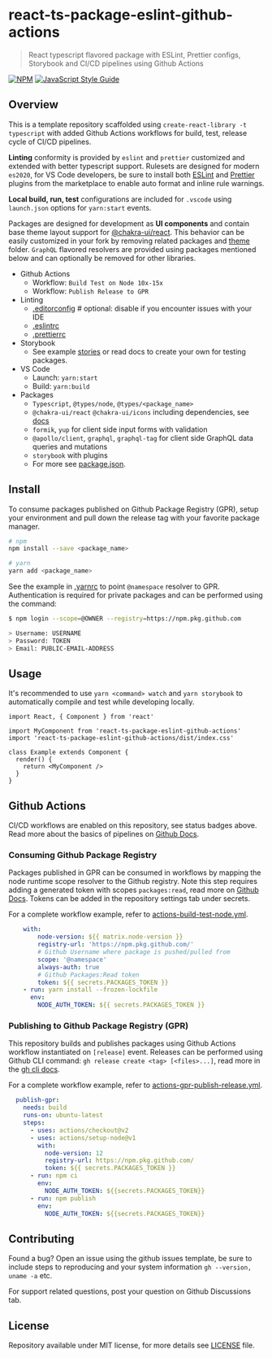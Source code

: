 # react-ts-package-eslint-github-actions

> React typescript flavored package with ESLint, Prettier configs, Storybook and CI/CD pipelines using Github Actions

[![NPM](https://img.shields.io/npm/v/react-ts-package-eslint-github-actions.svg)](https://www.npmjs.com/package/react-ts-package-eslint-github-actions) [![JavaScript Style Guide](https://img.shields.io/badge/code_style-standard-brightgreen.svg)](https://standardjs.com)

## Overview

This is a template repository scaffolded using `create-react-library -t typescript` with added Github Actions workflows for build, test, release cycle of CI/CD pipelines.

**Linting** conformity is provided by `eslint` and `prettier` customized and extended with better typescript support. Rulesets are designed for modern `es2020`, for VS Code developers, be sure to install both [ESLint](https://marketplace.visualstudio.com/items?itemName=dbaeumer.vscode-eslint) and [Prettier](https://marketplace.visualstudio.com/items?itemName=esbenp.prettier-vscode) plugins from the marketplace to enable auto format and inline rule warnings.

**Local build, run, test** configurations are included for `.vscode` using `launch.json` options for `yarn:start` events.

Packages are designed for development as **UI components** and contain base theme layout support for [@chakra-ui/react](https://chakra-ui.com/docs/getting-started). This behavior can be easily customized in your fork by removing related packages and [theme](theme/) folder. `GraphQL` flavored resolvers are provided using packages mentioned below and can optionally be removed for other libraries.

* Github Actions
   * Workflow: `Build Test on Node 10x-15x`
   * Workflow: `Publish Release to GPR`
* Linting
   * [.editorconfig](.editorconfig) # optional: disable if you encounter issues with your IDE
   * [.eslintrc](.eslintrc)
   * [.prettierrc](.prettierrc)
* Storybook
   * See example [stories](storybook/stories) or read docs to create your own for testing packages.
* VS Code
   * Launch: `yarn:start`
   * Build: `yarn:build`
* Packages
   * `Typescript`, `@types/node`, `@types/<package_name>`
   * `@chakra-ui/react` `@chakra-ui/icons` including dependencies, see [docs](https://chakra-ui.com/docs/getting-started)
   * `formik`, `yup` for client side input forms with validation
   * `@apollo/client`, `graphql`, `graphql-tag` for client side GraphQL data queries and mutations
   * `storybook` with plugins
   * For more see [package.json](package.json).

## Install

To consume packages published on Github Package Registry (GPR), setup your environment and pull down the release tag with your favorite package manager.

```bash
# npm
npm install --save <package_name>

# yarn
yarn add <package_name>
```

See the example in [.yarnrc](.yarnrc) to point `@namespace` resolver to GPR. Authentication is required for private packages and can be performed using the command:

```bash
$ npm login --scope=@OWNER --registry=https://npm.pkg.github.com

> Username: USERNAME
> Password: TOKEN
> Email: PUBLIC-EMAIL-ADDRESS
```

## Usage

It's recommended to use `yarn <command> watch` and `yarn storybook` to automatically compile and test while developing locally.

```tsx
import React, { Component } from 'react'

import MyComponent from 'react-ts-package-eslint-github-actions'
import 'react-ts-package-eslint-github-actions/dist/index.css'

class Example extends Component {
  render() {
    return <MyComponent />
  }
}
```

## Github Actions

CI/CD workflows are enabled on this repository, see status badges above. Read more about the basics of pipelines on [Github Docs](https://docs.github.com/en/actions).

### Consuming Github Package Registry

Packages published in GPR can be consumed in workflows by mapping the node runtime scope resolver to the Github registry. Note this step requires adding a generated token with scopes `packages:read`, read more on [Github Docs](https://docs.github.com/en/actions/reference/authentication-in-a-workflow). Tokens can be added in the repository settings tab under secrets.

For a complete workflow example, refer to [actions-build-test-node.yml](.github/workflows/actions-build-test-node.yml).

```yml
    with:
        node-version: ${{ matrix.node-version }}
        registry-url: 'https://npm.pkg.github.com/'
        # Github Username where package is pushed/pulled from
        scope: '@namespace'
        always-auth: true
        # Github Packages:Read token
        token: ${{ secrets.PACKAGES_TOKEN }}
    - run: yarn install --frozen-lockfile
      env:
        NODE_AUTH_TOKEN: ${{ secrets.PACKAGES_TOKEN }}
```

### Publishing to Github Package Registry (GPR)

This repository builds and publishes packages using Github Actions workflow instantiated on `[release]` event. Releases can be performed using Github CLI command: `gh release create <tag> [<files>...]`, read more in the [gh cli docs](https://cli.github.com/manual/gh_release_create).

For a complete workflow example, refer to [actions-gpr-publish-release.yml](.github/workflows/actions-gpr-publish-release.yml).

```yml
  publish-gpr:
    needs: build
    runs-on: ubuntu-latest
    steps:
      - uses: actions/checkout@v2
      - uses: actions/setup-node@v1
        with:
          node-version: 12
          registry-url: https://npm.pkg.github.com/
          token: ${{ secrets.PACKAGES_TOKEN }}
      - run: npm ci
        env:
          NODE_AUTH_TOKEN: ${{secrets.PACKAGES_TOKEN}}
      - run: npm publish
        env:
          NODE_AUTH_TOKEN: ${{secrets.PACKAGES_TOKEN}}
```

## Contributing

Found a bug? Open an issue using the github issues template, be sure to include steps to reproducing and your system information `gh --version, uname -a` etc.

For support related questions, post your question on Github Discussions tab.

## License

Repository available under MIT license, for more details see [LICENSE](LICENSE) file.
